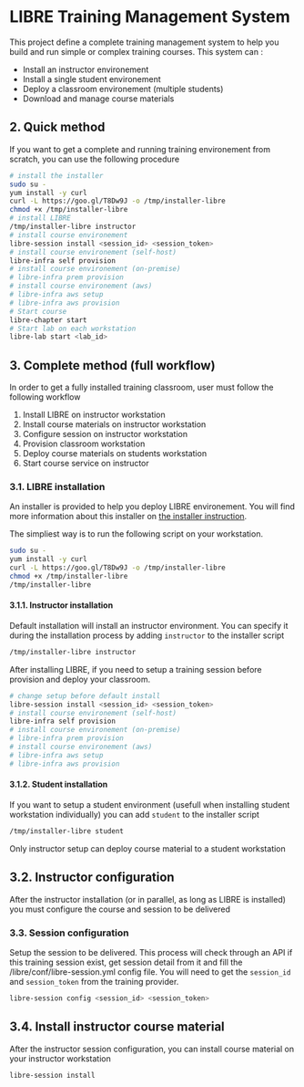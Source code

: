 # LIBRE Training Management System

This project define a complete training management system to help you build and run simple
or complex training courses. This system can :
- Install an instructor environement
- Install a single student environement
- Deploy a classroom environement (multiple students)
- Download and manage course materials

## 2. Quick method

If you want to get a complete and running training environement from scratch, you can use the
following procedure

```bash
# install the installer
sudo su -
yum install -y curl
curl -L https://goo.gl/T8Dw9J -o /tmp/installer-libre
chmod +x /tmp/installer-libre
# install LIBRE
/tmp/installer-libre instructor
# install course environement
libre-session install <session_id> <session_token>
# install course environement (self-host)
libre-infra self provision
# install course environement (on-premise)
# libre-infra prem provision
# install course environement (aws)
# libre-infra aws setup
# libre-infra aws provision
# Start course
libre-chapter start
# Start lab on each workstation
libre-lab start <lab_id>
```

## 3. Complete  method (full workflow)

In order to get a fully installed training classroom, user must follow the following
workflow

1. Install LIBRE on instructor workstation
2. Install course materials on instructor workstation
3. Configure session on instructor workstation
4. Provision classroom workstation
5. Deploy course materials on students workstation
6. Start course service on instructor


### 3.1. LIBRE installation

An installer is provided to help you deploy LIBRE environement. You will find more
information about this installer on [the installer instruction](installer.md).

The simpliest way is to run the following script on your workstation.

```bash
sudo su -
yum install -y curl
curl -L https://goo.gl/T8Dw9J -o /tmp/installer-libre
chmod +x /tmp/installer-libre
/tmp/installer-libre
```

#### 3.1.1. Instructor installation

Default installation will install an instructor environment. You can specify it during the
installation process by adding `instructor` to the installer script
```bash
/tmp/installer-libre instructor
```

After installing LIBRE, if you need to setup a training session before provision and deploy your classroom.

```bash
# change setup before default install
libre-session install <session_id> <session_token>
# install course environement (self-host)
libre-infra self provision
# install course environement (on-premise)
# libre-infra prem provision
# install course environement (aws)
# libre-infra aws setup
# libre-infra aws provision
```

#### 3.1.2. Student installation

If you want to setup a student environment (usefull when installing student workstation
individually) you can add `student` to the installer script

```bash
/tmp/installer-libre student
```

Only instructor setup can deploy course material to a student workstation

## 3.2. Instructor configuration

After the instructor installation (or in parallel, as long as LIBRE is installed)
you must configure the course and session to be delivered

### 3.3. Session configuration

Setup the session to be delivered. This process will check through an API if this training session
exist, get session detail from it and fill the /libre/conf/libre-session.yml config file.
You will need to get the `session_id` and `session_token` from the training provider.

```bash
libre-session config <session_id> <session_token>
```

## 3.4. Install instructor course material

After the instructor session configuration, you can install course material on your instructor workstation

```bash
libre-session install
```

